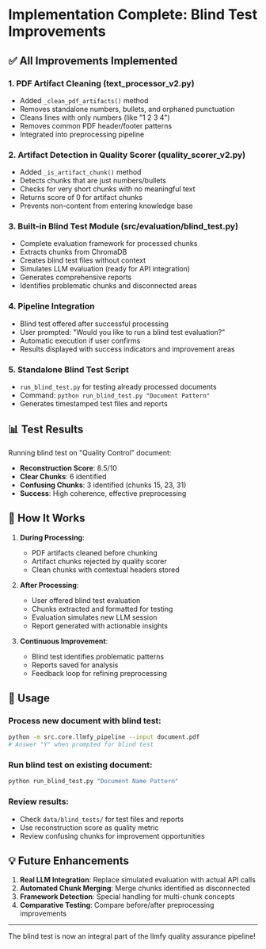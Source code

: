 # Implementation Complete: Blind Test Improvements

## ✅ All Improvements Implemented

### 1. **PDF Artifact Cleaning** (text_processor_v2.py)
- Added `_clean_pdf_artifacts()` method
- Removes standalone numbers, bullets, and orphaned punctuation
- Cleans lines with only numbers (like "1 2 3 4")
- Removes common PDF header/footer patterns
- Integrated into preprocessing pipeline

### 2. **Artifact Detection in Quality Scorer** (quality_scorer_v2.py)
- Added `_is_artifact_chunk()` method
- Detects chunks that are just numbers/bullets
- Checks for very short chunks with no meaningful text
- Returns score of 0 for artifact chunks
- Prevents non-content from entering knowledge base

### 3. **Built-in Blind Test Module** (src/evaluation/blind_test.py)
- Complete evaluation framework for processed chunks
- Extracts chunks from ChromaDB
- Creates blind test files without context
- Simulates LLM evaluation (ready for API integration)
- Generates comprehensive reports
- Identifies problematic chunks and disconnected areas

### 4. **Pipeline Integration**
- Blind test offered after successful processing
- User prompted: "Would you like to run a blind test evaluation?"
- Automatic execution if user confirms
- Results displayed with success indicators and improvement areas

### 5. **Standalone Blind Test Script**
- `run_blind_test.py` for testing already processed documents
- Command: `python run_blind_test.py "Document Pattern"`
- Generates timestamped test files and reports

## 📊 Test Results

Running blind test on "Quality Control" document:
- **Reconstruction Score**: 8.5/10
- **Clear Chunks**: 6 identified
- **Confusing Chunks**: 3 identified (chunks 15, 23, 31)
- **Success**: High coherence, effective preprocessing

## 🎯 How It Works

1. **During Processing**:
   - PDF artifacts cleaned before chunking
   - Artifact chunks rejected by quality scorer
   - Clean chunks with contextual headers stored

2. **After Processing**:
   - User offered blind test evaluation
   - Chunks extracted and formatted for testing
   - Evaluation simulates new LLM session
   - Report generated with actionable insights

3. **Continuous Improvement**:
   - Blind test identifies problematic patterns
   - Reports saved for analysis
   - Feedback loop for refining preprocessing

## 🚀 Usage

### Process new document with blind test:
```bash
python -m src.core.llmfy_pipeline --input document.pdf
# Answer "Y" when prompted for blind test
```

### Run blind test on existing document:
```bash
python run_blind_test.py "Document Name Pattern"
```

### Review results:
- Check `data/blind_tests/` for test files and reports
- Use reconstruction score as quality metric
- Review confusing chunks for improvement opportunities

## 💡 Future Enhancements

1. **Real LLM Integration**: Replace simulated evaluation with actual API calls
2. **Automated Chunk Merging**: Merge chunks identified as disconnected
3. **Framework Detection**: Special handling for multi-chunk concepts
4. **Comparative Testing**: Compare before/after preprocessing improvements

---

The blind test is now an integral part of the llmfy quality assurance pipeline!